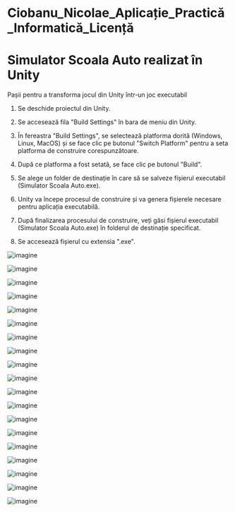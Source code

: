 # Ciobanu_Nicolae_Aplicație_Practică_Informatică_Licență

# Simulator Scoala Auto realizat în Unity

Pașii pentru a transforma jocul din Unity într-un joc executabil
1. Se deschide proiectul din Unity.

2. Se accesează fila "Build Settings" în bara de meniu din Unity.

3. În fereastra "Build Settings", se selectează platforma dorită (Windows, Linux, MacOS) și se face clic pe butonul "Switch Platform" pentru a seta platforma de construire corespunzătoare.

4. După ce platforma a fost setată, se face clic pe butonul "Build".

5. Se alege un folder de destinație în care să se salveze fișierul executabil (Simulator Scoala Auto.exe).

6. Unity va începe procesul de construire și va genera fișierele necesare pentru aplicația executabilă.

7. După finalizarea procesului de construire, veți găsi fișierul executabil (Simulator Scoala Auto.exe) în folderul de destinație specificat.

8. Se accesează fișierul cu extensia ".exe".


![imagine](imagini/volan_schimbator_de_viteze_pedale.JPG)

![imagine](imagini/volan.JPG)

![imagine](imagini/shifter.JPG)

![imagine](imagini/pedale.JPG)

![imagine](imagini/garaj.JPG)

![imagine](imagini/BMW_X5.JPG)

![imagine](imagini/VAZ_2105.JPG)

![imagine](imagini/interior_Vaz_2105.JPG)

![imagine](imagini/dark.JPG)

![imagine](imagini/intuneric.JPG)

![imagine](imagini/ograda3.JPG)

![imagine](imagini/parcare2.JPG)

![imagine](imagini/lumina.JPG)

![imagine](imagini/ograda2.JPG)

![imagine](imagini/Ograda.JPG)

![imagine](imagini/Parcare.JPG)

![imagine](imagini/parcare_laterala.JPG)

![imagine](imagini/parcare_laterala2.JPG)

![imagine](imagini/panta.JPG)







